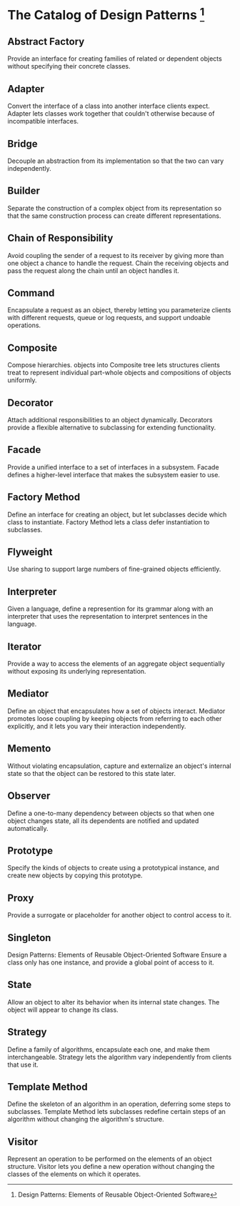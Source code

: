 # The Catalog of Design Patterns [^*]


## Abstract Factory

Provide an interface for creating families of related or dependent objects without specifying their concrete classes.


## Adapter    

Convert the interface of a class into another interface clients expect. Adapter lets classes work together that couldn't otherwise because of incompatible interfaces.


## Bridge    

Decouple an abstraction from its implementation so that the two can vary independently.


## Builder    

Separate the construction of a complex object from its representation so that the same construction process can create different representations.


## Chain of Responsibility    

Avoid coupling the sender of a request to its receiver by giving more than one object a chance to handle the request. Chain the receiving objects and pass the request along the chain until an object handles it.


## Command    

Encapsulate a request as an object, thereby letting you parameterize clients with different requests, queue or log requests, and support undoable operations.


## Composite    

Compose hierarchies. objects into Composite tree lets structures clients treat to represent individual part-whole objects and compositions of objects uniformly.


## Decorator    

Attach additional responsibilities to an object dynamically. Decorators provide a flexible alternative to subclassing for extending functionality.


## Facade    

Provide a unified interface to a set of interfaces in a subsystem. Facade defines a higher-level interface that makes the subsystem easier to use.


## Factory Method    

Define an interface for creating an object, but let subclasses decide which class to instantiate. Factory Method lets a class defer instantiation to subclasses.


## Flyweight    

Use sharing to support large numbers of fine-grained objects efficiently.


## Interpreter    

Given a language, define a represention for its grammar along with an interpreter that uses the representation to interpret sentences in the language.


## Iterator    

Provide a way to access the elements of an aggregate object sequentially without exposing its underlying representation.


## Mediator    

Define an object that encapsulates how a set of objects interact. Mediator promotes loose coupling by keeping objects from referring to each other explicitly, and it lets you vary their interaction independently.


## Memento    

Without violating encapsulation, capture and externalize an object's internal state so that the object can be restored to this state later.


## Observer    

Define a one-to-many dependency between objects so that when one object changes state, all its dependents are notified and updated automatically.


## Prototype    

Specify the kinds of objects to create using a prototypical instance, and create new objects by copying this prototype.


## Proxy    

Provide a surrogate or placeholder for another object to control access to it.


## Singleton    

Design Patterns: Elements of Reusable Object-Oriented Software Ensure a class only has one instance, and provide a global point of access to it.


## State    

Allow an object to alter its behavior when its internal state changes. The object will appear to change its class.


## Strategy    

Define a family of algorithms, encapsulate each one, and make them interchangeable. Strategy lets the algorithm vary independently from clients that use it.


## Template Method    

Define the skeleton of an algorithm in an operation, deferring some steps to subclasses. Template Method lets subclasses redefine certain steps of an algorithm without changing the algorithm's structure.


## Visitor    

Represent an operation to be performed on the elements of an object structure. Visitor lets you define a new operation without changing the classes of the elements on which it operates.

[^*]: Design Patterns: Elements of Reusable Object-Oriented Software
